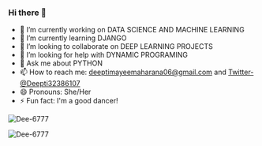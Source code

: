### Hi there 👋




- 🔭 I’m currently working on DATA SCIENCE AND MACHINE LEARNING
- 🌱 I’m currently learning DJANGO
- 👯 I’m looking to collaborate on DEEP LEARNING PROJECTS
- 🤔 I’m looking for help with DYNAMIC PROGRAMING
- 💬 Ask me about PYTHON
- 📫 How to reach me: deeptimayeemaharana06@gmail.com and [Twitter-@Deepti32386107](https://twitter.com/Deepti32386107)
- 😄 Pronouns: She/Her
- ⚡ Fun fact: I'm a good dancer!

<p><img align="center" src="https://github-readme-streak-stats.herokuapp.com/?user=Dee-6777&theme=radical" alt="Dee-6777" /></p>

<p><img align="left" src="https://github-readme-stats.vercel.app/api/top-langs?username=Dee-6777&show_icons=true&theme=radical&locale=en&layout=compact" alt="Dee-6777" /></p>
